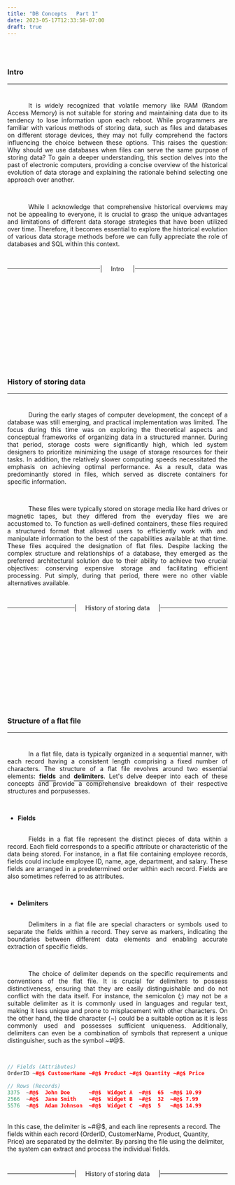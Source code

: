 ```yaml
---
title: "DB Concepts   Part 1"
date: 2023-05-17T12:33:58-07:00
draft: true
---
```


<style>

  .line-divider-top {
	
	display: flex;
	align-items: center;
	text-align: center;
	
	margin: 0px 0px 2.5rem 0px;
  }

  .line-divider-top .left-div {
  
	flex-grow: 1;
	background: currentColor;
	height: 1px;
  }
  
  .line-divider-top .right-div {
  
	flex-grow: 1;
	background: currentColor;
	height: 1px;
  }

  .line-divider-top .middle {
  
	margin: 0px 0px;
  }
  
  
  
  
  .line-divider-bottom:not(:last-child) {
	
    display: flex;
    align-items: center;
    text-align: center;
	
	margin: 2.5rem 0 15rem 0;
  }
  
  .line-divider-bottom:last-child {
	
    display: flex;
    align-items: center;
    text-align: center;
	
	margin: 2.5rem 0 0 0;
  }

  .line-divider-bottom .left-div {
  
	flex-grow: 1;
	background: currentColor;
    height: 1px;
  }
  
  .line-divider-bottom .right-div {
  
	flex-grow: 1;
	background: currentColor;
    height: 1px;
  }

  .line-divider-bottom .middle {
  
	margin: 0px 20px;
  }
  
  
  p {
  
	text-indent: 3rem;
	text-align: justify;
  }
  
  ins {
  
	font-weight: 700;text-underline-offset: 5px;
  }
  
  strong {
	
	font-weight: 700;
  }
  
  
  
  .justified-list {
    list-style-type: disc;
  }

  .justified-list li {
    text-align: justify;
  }

  .justified-list li::after {
    content: "";
    display: inline-block;
    width: 100%;
  }
  
  
  .justified-ordered-list {
    list-style-type: decimal;
  }

  .justified-ordered-list li {
    text-align: justify;
  }

  .justified-ordered-list li::after {
    content: "";
    display: inline-block;
    width: 100%;
  }

</style>

<br>
<br>

### Intro

<!-- ##################### Separator - Top ##################### -->

<div class="line-divider-top">
  <div class="left-div"></div>
  <span></span>
  <span class="middle"></span>
  <span></span>
  <div class="right-div"></div>
</div>

<!-- ##################### Separator - Top ##################### -->

<p>
It is widely recognized that volatile memory like RAM (Random Access Memory) is not suitable for storing and maintaining data due to its tendency to lose information upon each reboot. While programmers are familiar with various methods of storing data, such as files and databases on different storage devices, they may not fully comprehend the factors influencing the choice between these options. This raises the question: Why should we use databases when files can serve the same purpose of storing data? To gain a deeper understanding, this section delves into the past of electronic computers, providing a concise overview of the historical evolution of data storage and explaining the rationale behind selecting one approach over another.
</p>

<br>

<p>
While I acknowledge that comprehensive historical overviews may not be appealing to everyone, it is crucial to grasp the unique advantages and limitations of different data storage strategies that have been utilized over time. Therefore, it becomes essential to explore the historical evolution of various data storage methods before we can fully appreciate the role of databases and SQL within this context.
</p>

<!-- ##################### Separator - Bottom ##################### -->

<div class="line-divider-bottom">
  <div class="left-div"></div>
  <span>|</span>
  <span class="middle">Intro</span>
  <span>|</span>
  <div class="right-div"></div>
</div>

<!-- ##################### Separator - Bottom ##################### -->

### History of storing data

<!-- ##################### Separator - Top ##################### -->

<div class="line-divider-top">
  <div class="left-div"></div>
  <span></span>
  <span class="middle"></span>
  <span></span>
  <div class="right-div"></div>
</div>

<!-- ##################### Separator - Top ##################### -->

<p>
During the early stages of computer development, the concept of a database was still emerging, and practical implementation was limited. The focus during this time was on exploring the theoretical aspects and conceptual frameworks of organizing data in a structured manner. During that period, storage costs were significantly high, which led system designers to prioritize minimizing the usage of storage resources for their tasks. In addition, the relatively slower computing speeds necessitated the emphasis on achieving optimal performance. As a result, data was predominantly stored in files, which served as discrete containers for specific information.
</p>

<br>

<p>
These files were typically stored on storage media like hard drives or magnetic tapes, but they differed from the everyday files we are accustomed to. To function as well-defined containers, these files required a structured format that allowed users to efficiently work with and manipulate information to the best of the capabilities available at that time. These files acquired the designation of flat files. Despite lacking the complex structure and relationships of a database, they emerged as the preferred architectural solution due to their ability to achieve two crucial objectives: conserving expensive storage and facilitating efficient processing. Put simply, during that period, there were no other viable alternatives available.
</p>

<!-- ##################### Separator - Bottom ##################### -->

<div class="line-divider-bottom">
  <div class="left-div"></div>
  <span>|</span>
  <span class="middle">History of storing data</span>
  <span>|</span>
  <div class="right-div"></div>
</div>

<!-- ##################### Separator - Bottom ##################### -->

### Structure of a flat file

<!-- ##################### Separator - Top ##################### -->

<div class="line-divider-top">
  <div class="left-div"></div>
  <span></span>
  <span class="middle"></span>
  <span></span>
  <div class="right-div"></div>
</div>

<!-- ##################### Separator - Top ##################### -->

<p>
In a flat file, data is typically organized in a sequential manner, with each record having a consistent length comprising a fixed number of characters. The structure of a flat file revolves around two essential elements: <ins>fields</ins> and <ins>delimiters</ins>. Let's delve deeper into each of these concepts and provide a comprehensive breakdown of their respective structures and porpusesses.
</p>

<br>

<ul class="justified-list">
  <li><strong>Fields</strong></li>
</ul>

<p>
Fields in a flat file represent the distinct pieces of data within a record. Each field corresponds to a specific attribute or characteristic of the data being stored. For instance, in a flat file containing employee records, fields could include employee ID, name, age, department, and salary. These fields are arranged in a predetermined order within each record. Fields are also sometimes referred to as attributes.
</p>

<br>

<ul class="justified-list">
  <li><strong>Delimiters</strong></li>
</ul>

<p>
Delimiters in a flat file are special characters or symbols used to separate the fields within a record. They serve as markers, indicating the boundaries between different data elements and enabling accurate extraction of specific fields. 
</p>

<br>

<p>
The choice of delimiter depends on the specific requirements and conventions of the flat file. It is crucial for delimiters to possess distinctiveness, ensuring that they are easily distinguishable and do not conflict with the data itself. For instance, the semicolon (;) may not be a suitable delimiter as it is commonly used in languages and regular text, making it less unique and prone to misplacement with other characters. On the other hand, the tilde character (~) could be a suitable option as it is less commonly used and possesses sufficient uniqueness. Additionally, delimiters can even be a combination of symbols that represent a unique distinguisher, such as the symbol ~#@$.
</p>

<!--
You can potentially write an example like the one below that demonstrates why it is bad.

OrderID,CustomerName,Product,Quantity,Price
1,John Doe,Widget A,5,10.99
2,Jane Smith,Widget B,3,7.99
3,Adam Johnson,Widget C,2,14.99

-->

<br>

```C++ {linenos=false}
// Fields (Attributes)
OrderID ~#@$ CustomerName ~#@$ Product ~#@$ Quantity ~#@$ Price

// Rows (Records)
3375  ~#@$  John Doe      ~#@$  Widget A  ~#@$  65  ~#@$ 10.99
2566  ~#@$  Jane Smith    ~#@$  Widget B  ~#@$  32  ~#@$ 7.99
5576  ~#@$  Adam Johnson  ~#@$  Widget C  ~#@$  5   ~#@$ 14.99
```

<br>

<r>
In this case, the delimiter is ~#@$, and each line represents a record. The fields within each record (OrderID, CustomerName, Product, Quantity, Price) are separated by the delimiter. By parsing the file using the delimiter, the system can extract and process the individual fields.
</r>

<!-- ##################### Separator - Bottom ##################### -->

<div class="line-divider-bottom">
  <div class="left-div"></div>
  <span>|</span>
  <span class="middle">History of storing data</span>
  <span>|</span>
  <div class="right-div"></div>
</div>

<!-- ##################### Separator - Bottom ##################### -->